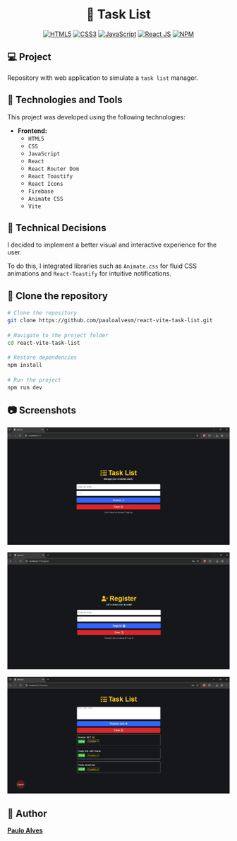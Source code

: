 <h1 align="center">📜 Task List</h1>

<p align="center">
  <a href="https://www.w3schools.com/html/"><img alt="HTML5" src="https://img.shields.io/badge/html5-%23E34F26.svg?style=for-the-badge&logo=html5&logoColor=white" /></a>
  <a href="https://www.w3schools.com/css/"><img alt="CSS3" src="https://img.shields.io/badge/css3-%231572B6.svg?style=for-the-badge&logo=css3&logoColor=white" /></a>
  <a href="https://developer.mozilla.org/pt-BR/docs/Web/JavaScript"><img alt="JavaScript" src="https://img.shields.io/badge/javascript-%23323330.svg?style=for-the-badge&logo=javascript&logoColor=%23F7DF1E" /></a>
  <a href="https://react.dev/"><img alt="React JS" src="https://img.shields.io/badge/React-20232A?style=for-the-badge&logo=react&logoColor=61DAFB" /></a>
  <a href="https://www.npmjs.com/"><img alt="NPM" src="https://img.shields.io/badge/NPM-%23CB3837.svg?style=for-the-badge&logo=npm&logoColor=white" /></a>
</p>


## 💻 Project

Repository with web application to simulate a `task list` manager. 

## 🚀 Technologies and Tools

This project was developed using the following technologies:

- **Frontend:**  
  - `HTML5`
  - `CSS`
  - `JavaScript`
  - `React`
  - `React Router Dom`
  - `React Toastify`
  - `React Icons`
  - `Firebase`
  - `Animate CSS`
  - `Vite`
    
## 📌 Technical Decisions

I decided to implement a better visual and interactive experience for the user.

To do this, I integrated libraries such as `Animate.css` for fluid CSS animations and `React-Toastify` for intuitive notifications.


  ## 💾 Clone the repository

```bash
# Clone the repository
git clone https://github.com/pauloalvesm/react-vite-task-list.git

# Navigate to the project folder
cd react-vite-task-list

# Restore dependencies
npm install

# Run the project
npm run dev
```

## 📷 Screenshots

<p align="center"> <img src="https://github.com/pauloalvesm/react-vite-task-list/blob/master/src/assets/images/screenshot1.png?raw=true" /></p>
<p align="center"> <img src="https://github.com/pauloalvesm/react-vite-task-list/blob/master/src/assets/images/screenshot2.png?raw=true" /></p>
<p align="center"> <img src="https://github.com/pauloalvesm/react-vite-task-list/blob/master/src/assets/images/screenshot3.png?raw=true" /></p>

## 👤 Author

**[Paulo Alves](https://github.com/pauloalvesm)**
